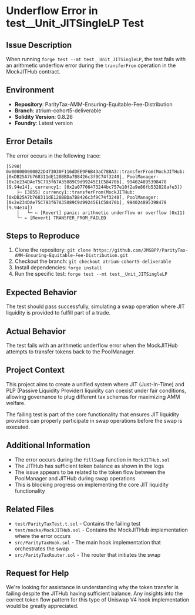 # Underflow Error in test__Unit_JITSingleLP Test

## Issue Description

When running `forge test --mt test__Unit_JITSingleLP`, the test fails with an arithmetic underflow error during the `transferFrom` operation in the MockJITHub contract.

## Environment

- **Repository**: ParityTax-AMM-Ensuring-Equitable-Fee-Distribution
- **Branch**: atrium-cohort5-deliverable
- **Solidity Version**: 0.8.26
- **Foundry**: Latest version

## Error Details

The error occurs in the following trace:
```
[5290] 0x000000000022D473030F116dDEE9F6B43aC78BA3::transferFrom(MockJITHub: [0xDB25A7b768311dE128BBDa7B8426c3f9C74f3240], PoolManager: [0x2e234DAe75C793f67A35089C9d99245E1C58470b], 994024895398478 [9.94e14], currency1: [0x2a07706473244bc757e10f2a9e86fb532828afe3])
    ├─ [3855] currency1::transferFrom(MockJITHub: [0xDB25A7b768311dE128BBDa7B8426c3f9C74f3240], PoolManager: [0x2e234DAe75C793f67A35089C9d99245E1C58470b], 994024895398478 [9.94e14])
    │   └─ ← [Revert] panic: arithmetic underflow or overflow (0x11)
    └─ ← [Revert] TRANSFER_FROM_FAILED
```

## Steps to Reproduce

1. Clone the repository: `git clone https://github.com/JMSBPP/ParityTax-AMM-Ensuring-Equitable-Fee-Distribution.git`
2. Checkout the branch: `git checkout atrium-cohort5-deliverable`
3. Install dependencies: `forge install`
4. Run the specific test: `forge test --mt test__Unit_JITSingleLP`

## Expected Behavior

The test should pass successfully, simulating a swap operation where JIT liquidity is provided to fulfill part of a trade.

## Actual Behavior

The test fails with an arithmetic underflow error when the MockJITHub attempts to transfer tokens back to the PoolManager.

## Project Context

This project aims to create a unified system where JIT (Just-In-Time) and PLP (Passive Liquidity Provider) liquidity can coexist under fair conditions, allowing governance to plug different tax schemas for maximizing AMM welfare.

The failing test is part of the core functionality that ensures JIT liquidity providers can properly participate in swap operations before the swap is executed.

## Additional Information

- The error occurs during the `fillSwap` function in `MockJITHub.sol`
- The JITHub has sufficient token balance as shown in the logs
- The issue appears to be related to the token flow between the PoolManager and JITHub during swap operations
- This is blocking progress on implementing the core JIT liquidity functionality

## Related Files

- `test/ParityTaxTest.t.sol` - Contains the failing test
- `test/mocks/MockJITHub.sol` - Contains the MockJITHub implementation where the error occurs
- `src/ParityTaxHook.sol` - The main hook implementation that orchestrates the swap
- `src/ParityTaxRouter.sol` - The router that initiates the swap

## Request for Help

We're looking for assistance in understanding why the token transfer is failing despite the JITHub having sufficient balance. Any insights into the correct token flow pattern for this type of Uniswap V4 hook implementation would be greatly appreciated.